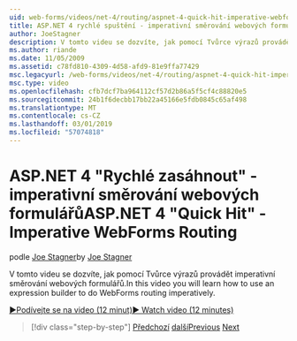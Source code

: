 ```yaml
---
uid: web-forms/videos/net-4/routing/aspnet-4-quick-hit-imperative-webforms-routing
title: ASP.NET 4 rychlé spuštění - imperativní směrování webových formulářů
author: JoeStagner
description: V tomto videu se dozvíte, jak pomocí Tvůrce výrazů provádět imperativní směrování webových formulářů.
ms.author: riande
ms.date: 11/05/2009
ms.assetid: c78fd810-4309-4d58-afd9-81e9ffa77429
msc.legacyurl: /web-forms/videos/net-4/routing/aspnet-4-quick-hit-imperative-webforms-routing
msc.type: video
ms.openlocfilehash: cfb7dcf7ba964112cf57d2b86a5f5cf4c88820e5
ms.sourcegitcommit: 24b1f6decbb17bb22a45166e5fdb0845c65af498
ms.translationtype: MT
ms.contentlocale: cs-CZ
ms.lasthandoff: 03/01/2019
ms.locfileid: "57074818"
---
```

<a name="aspnet-4-quick-hit---imperative-webforms-routing"></a><span data-ttu-id="a082f-103">ASP.NET 4 "Rychlé zasáhnout" - imperativní směrování webových formulářů</span><span class="sxs-lookup"><span data-stu-id="a082f-103">ASP.NET 4 "Quick Hit" - Imperative WebForms Routing</span></span>
====================
<span data-ttu-id="a082f-104">podle [Joe Stagner](https://github.com/JoeStagner)</span><span class="sxs-lookup"><span data-stu-id="a082f-104">by [Joe Stagner](https://github.com/JoeStagner)</span></span>

<span data-ttu-id="a082f-105">V tomto videu se dozvíte, jak pomocí Tvůrce výrazů provádět imperativní směrování webových formulářů.</span><span class="sxs-lookup"><span data-stu-id="a082f-105">In this video you will learn how to use an expression builder to do WebForms routing imperatively.</span></span> 

[<span data-ttu-id="a082f-106">&#9654;Podívejte se na video (12 minut)</span><span class="sxs-lookup"><span data-stu-id="a082f-106">&#9654; Watch video (12 minutes)</span></span>](https://channel9.msdn.com/Blogs/ASP-NET-Site-Videos/aspnet-4-quick-hit-imperative-webforms-routing)

> [!div class="step-by-step"]
> <span data-ttu-id="a082f-107">[Předchozí](aspnet-4-quick-hit-permanent-redirect.md)
> [další](aspnet-4-quick-hit-declarative-webforms-routing.md)</span><span class="sxs-lookup"><span data-stu-id="a082f-107">[Previous](aspnet-4-quick-hit-permanent-redirect.md)
[Next](aspnet-4-quick-hit-declarative-webforms-routing.md)</span></span>
